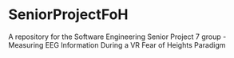 # SeniorProjectFoH
A repository for the Software Engineering Senior Project 7 group - Measuring EEG Information During a VR Fear of Heights Paradigm
